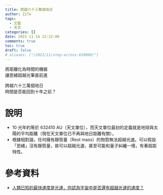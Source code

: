 ```yaml
---
title: 跨越六十三萬個地日
author: ZiTe
tags:
  - 文藝
  - 天文
categories: []
date: 2021-11-14 22:22:00
comments: true
toc: true
draft: false
# aliases: ["/2021/11/step-across-630000/"]
---
```

將距離化為時間的機器  
讓思緒超越光筆直前進  

跨越六十三萬個地日  
時間是否能回到十年之前？

# 說明

- 10 光年約等於 632410 AU（天文單位），而天文單位最初的定義就是地球與太陽的平均距離（現在天文單位已不再與地日距離有關）。
- 根據相對論，任何擁有靜質量（Rest mass）的物質無法超越光速。可以假設「思緒」沒有靜質量，故可以超越光速，甚至可能和量子糾纏一樣，有著超距特性。

<!--more-->

# 參考資料

- [人類已知的最快速度是光速，你認為宇宙中是否還有超越光速的速度？](https://www.juduo.cc/club/2030719.html)

